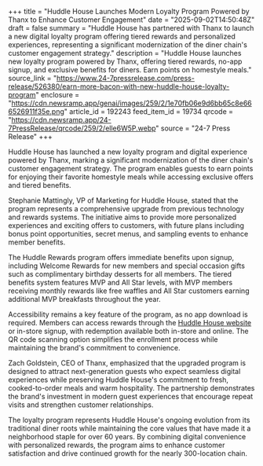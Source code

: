 +++
title = "Huddle House Launches Modern Loyalty Program Powered by Thanx to Enhance Customer Engagement"
date = "2025-09-02T14:50:48Z"
draft = false
summary = "Huddle House has partnered with Thanx to launch a new digital loyalty program offering tiered rewards and personalized experiences, representing a significant modernization of the diner chain's customer engagement strategy."
description = "Huddle House launches new loyalty program powered by Thanx, offering tiered rewards, no-app signup, and exclusive benefits for diners. Earn points on homestyle meals."
source_link = "https://www.24-7pressrelease.com/press-release/526380/earn-more-bacon-with-new-huddle-house-loyalty-program"
enclosure = "https://cdn.newsramp.app/genai/images/259/2/1e70fb06e9d6bb65c8e666526911f35e.png"
article_id = 192243
feed_item_id = 19734
qrcode = "https://cdn.newsramp.app/24-7PressRelease/qrcode/259/2/elle6W5P.webp"
source = "24-7 Press Release"
+++

<p>Huddle House has launched a new loyalty program and digital experience powered by Thanx, marking a significant modernization of the diner chain's customer engagement strategy. The program enables guests to earn points for enjoying their favorite homestyle meals while accessing exclusive offers and tiered benefits.</p><p>Stephanie Mattingly, VP of Marketing for Huddle House, stated that the program represents a comprehensive upgrade from previous technology and rewards systems. The initiative aims to provide more personalized experiences and exciting offers to customers, with future plans including bonus point opportunities, secret menus, and sampling events to enhance member benefits.</p><p>The Huddle Rewards program offers immediate benefits upon signup, including Welcome Rewards for new members and special occasion gifts such as complimentary birthday desserts for all members. The tiered benefits system features MVP and All Star levels, with MVP members receiving monthly rewards like free waffles and All Star customers earning additional MVP breakfasts throughout the year.</p><p>Accessibility remains a key feature of the program, as no app download is required. Members can access rewards through the <a href="https://www.huddlehouse.com" rel="nofollow" target="_blank">Huddle House website</a> or in-store signup, with redemption available both in-store and online. The QR code scanning option simplifies the enrollment process while maintaining the brand's commitment to convenience.</p><p>Zach Goldstein, CEO of Thanx, emphasized that the upgraded program is designed to attract next-generation guests who expect seamless digital experiences while preserving Huddle House's commitment to fresh, cooked-to-order meals and warm hospitality. The partnership demonstrates the brand's investment in modern guest experiences that encourage repeat visits and strengthen customer relationships.</p><p>The loyalty program represents Huddle House's ongoing evolution from its traditional diner roots while maintaining the core values that have made it a neighborhood staple for over 60 years. By combining digital convenience with personalized rewards, the program aims to enhance customer satisfaction and drive continued growth for the nearly 300-location chain.</p>